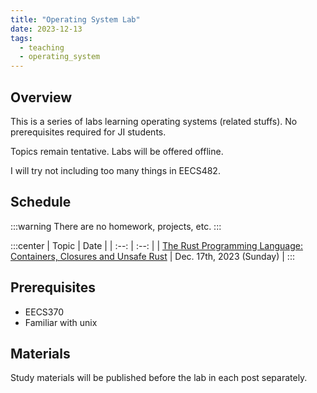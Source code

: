 ```yaml
---
title: "Operating System Lab"
date: 2023-12-13
tags:
  - teaching
  - operating_system
---
```


## Overview

This is a series of labs learning operating systems (related stuffs). No prerequisites required for JI students.

Topics remain tentative. Labs will be offered offline.

I will try not including too many things in EECS482.

## Schedule

:::warning
There are no homework, projects, etc.
:::

:::center
| Topic | Date |
| :--: | :--: |
| [The Rust Programming Language: Containers, Closures and Unsafe Rust](../lab1) | Dec. 17th, 2023 (Sunday) |
:::


## Prerequisites

- EECS370
- Familiar with unix

## Materials

Study materials will be published before the lab in each post separately.
